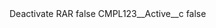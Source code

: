 <?xml version="1.0" encoding="UTF-8"?>
<CustomMetadata xmlns="http://soap.sforce.com/2006/04/metadata" xmlns:xsi="http://www.w3.org/2001/XMLSchema-instance" xmlns:xsd="http://www.w3.org/2001/XMLSchema">
    <label>Deactivate RAR</label>
    <protected>false</protected>
    <values>
        <field>CMPL123__Active__c</field>
        <value xsi:type="xsd:boolean">false</value>
    </values>
</CustomMetadata>
